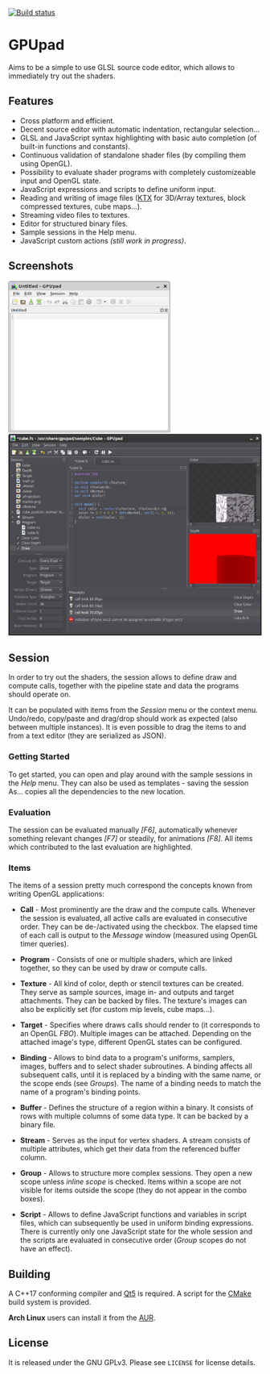 [![Build status](https://ci.appveyor.com/api/projects/status/d1frxd63iohaqcto/branch/master?svg=true)](https://ci.appveyor.com/project/houmaster/gpupad/branch/master)

GPUpad
======
Aims to be a simple to use GLSL source code editor, which allows to immediately try out the shaders.

Features
--------
* Cross platform and efficient.
* Decent source editor with automatic indentation, rectangular selection&hellip;
* GLSL and JavaScript syntax highlighting with basic auto completion (of built-in functions and constants).
* Continuous validation of standalone shader files (by compiling them using OpenGL).
* Possibility to evaluate shader programs with completely customizeable input and OpenGL state.
* JavaScript expressions and scripts to define uniform input.
* Reading and writing of image files ([KTX](https://github.com/KhronosGroup/KTX-Software) for 3D/Array textures, block compressed textures, cube maps&hellip;).
* Streaming video files to textures.
* Editor for structured binary files.
* Sample sessions in the Help menu.
* JavaScript custom actions *(still work in progress)*.

Screenshots
-----------
<a href="screenshot1.png"><img src="screenshot1.png" height="300"></a> &nbsp;
<a href="screenshot2.png"><img src="screenshot2.png" height="400"></a>

Session
-------
In order to try out the shaders, the session allows to define draw and compute calls, together with the pipeline state and data the programs should operate on.

It can be populated with items from the *Session* menu or the context menu. Undo/redo, copy/paste and drag/drop should work as expected (also between multiple instances).
It is even possible to drag the items to and from a text editor (they are serialized as JSON).

### Getting Started
To get started, you can open and play around with the sample sessions in the *Help* menu. They can also be used as templates - saving the session As... copies all the dependencies to the new location.

### Evaluation
The session can be evaluated manually *[F6]*, automatically whenever something relevant changes *[F7]* or steadily, for animations *[F8]*.
All items which contributed to the last evaluation are highlighted.

### Items
The items of a session pretty much correspond the concepts known from writing OpenGL applications:

- **Call** -
Most prominently are the draw and the compute calls. Whenever the session is evaluated, all active calls are evaluated in consecutive order. They can be de-/activated using the checkbox.
The elapsed time of each call is output to the *Message* window (measured using OpenGL timer queries).

- **Program** -
Consists of one or multiple shaders, which are linked together, so they can be used by draw or compute calls.

- **Texture** -
All kind of color, depth or stencil textures can be created. They serve as sample sources, image in- and outputs and target attachments. They can be backed by files. The texture's images can also be explicitly set (for custom mip levels, cube maps&hellip;).

- **Target** -
Specifies where draws calls should render to (it corresponds to an OpenGL *FBO*). Multiple images can be attached. Depending on the attached image's type, different OpenGL states can be configured.

- **Binding** -
Allows to bind data to a program's uniforms, samplers, images, buffers and to select shader subroutines. A binding affects all subsequent calls, until it is replaced by a binding with the same name, or the scope ends (see *Groups*). The name of a binding needs to match the name of a program's binding points.

- **Buffer** -
Defines the structure of a region within a binary. It consists of rows with multiple columns of some data type. It can be backed by a binary file.

- **Stream** -
Serves as the input for vertex shaders. A stream consists of multiple attributes, which get their data from the referenced buffer column.

- **Group** -
Allows to structure more complex sessions. They open a new scope unless *inline scope* is checked. Items within a scope are not visible for items outside the scope (they do not appear in the combo boxes).

- **Script** -
Allows to define JavaScript functions and variables in script files, which can subsequently be used in uniform binding expressions.
There is currently only one JavaScript state for the whole session and the scripts are evaluated in consecutive order (*Group* scopes do not have an effect).

Building
--------
A C++17 conforming compiler and [Qt5](https://www.qt.io/) is required. A script for the
[CMake](https://cmake.org) build system is provided.

**Arch Linux** users can install it from the [AUR](https://aur.archlinux.org/packages/gpupad-git).

License
-------
It is released under the GNU GPLv3. Please see `LICENSE` for license details.
